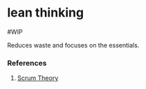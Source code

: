 # lean thinking
#WIP 

Reduces waste and focuses on the essentials.

### References
1. [Scrum Theory](https://scrumguides.org/scrum-guide.html#scrum-theory)